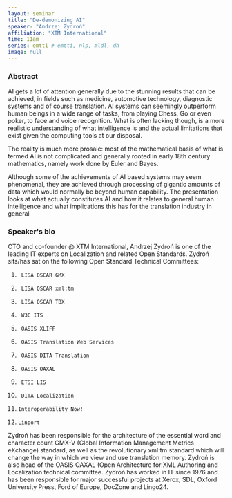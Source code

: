 ```yaml
---
layout: seminar
title: "De-demonizing AI"
speaker: "Andrzej Zydroń"
affiliation: "XTM International"
time: 11am
series: emtti # emtti, nlp, mldl, dh 
image: null 
---
```


### Abstract

AI gets a lot of attention generally due to the stunning results that can be achieved, in fields such as medicine, automotive technology, diagnostic systems and of course translation. AI systems can seemingly outperform human beings in a wide range of tasks, from playing Chess, Go or even poker, to face and voice recognition. What is often lacking though, is a more realistic understanding of what intelligence is and the actual limitations that exist given the computing tools at our disposal.
 
The reality is much more prosaic: most of the mathematical basis of what is termed AI is not complicated and generally rooted in early 18th century mathematics, namely work done by Euler and Bayes.
 
Although some of the achievements of AI based systems may seem phenomenal, they are achieved through processing of gigantic amounts of data which would normally be beyond human capability. The presentation looks at what actually constitutes AI and how it relates to general human intelligence and what implications this has for the translation industry in general

### Speaker's bio

CTO and co-founder @ XTM International, Andrzej Zydroń is one of the leading IT experts on Localization and related Open Standards. Zydroń sits/has sat on the following Open Standard Technical Committees:
 
1.      LISA OSCAR GMX
2.      LISA OSCAR xml:tm
3.      LISA OSCAR TBX
4.      W3C ITS
5.      OASIS XLIFF
6.      OASIS Translation Web Services
7.      OASIS DITA Translation
8.      OASIS OAXAL
9.      ETSI LIS
10.      DITA Localization
11.     Interoperability Now!
12.     Linport
 
Zydroń has been responsible for the architecture of the essential word and character count GMX-V (Global Information Management Metrics eXchange) standard, as well as the revolutionary xml:tm standard which will change the way in which we view and use translation memory. Zydroń is also head of the OASIS OAXAL (Open Architecture for XML Authoring and Localization technical committee.
Zydroń has worked in IT since 1976 and has been responsible for major successful projects at Xerox, SDL, Oxford University Press, Ford of Europe, DocZone and Lingo24.
